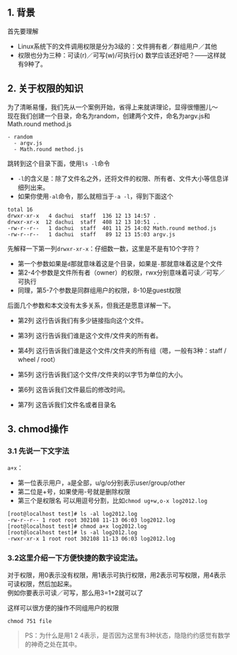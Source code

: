 ## 1. 背景
首先要理解
* Linux系统下的文件调用权限是分为3级的：文件拥有者／群组用户／其他
* 权限也分为三种：可读(r)／可写(w)/可执行(x)
数学应该还好吧？——这样就有9种了。

## 2. 关于权限的知识
为了清晰易懂，我们先从一个案例开始，省得上来就讲理论，显得很懵圈儿～  
现在我们创建一个目录，命名为random，创建两个文件，命名为argv.js和Math.round method.js
```
- random
  - argv.js
  - Math.round method.js
```
跳转到这个目录下面，使用`ls -l`命令
* `-l`的含义是：除了文件名之外，还将文件的权限、所有者、文件大小等信息详细列出来。
* 如果你使用`-al`命令，那么就相当于`-a -l`，得到下面这个
```
total 16
drwxr-xr-x   4 dachui  staff  136 12 13 14:57 .
drwxr-xr-x  12 dachui  staff  408 12 13 10:51 ..
-rw-r--r--   1 dachui  staff  401 11 25 14:02 Math.round method.js
-rw-r--r--   1 dachui  staff   89 12 13 15:03 argv.js
```
先解释一下第一列`drwxr-xr-x`：仔细数一数，这里是不是有10个字符？  
* 第一个参数如果是`d`那就意味着这是个目录，如果是`-`那就意味着这是个文件
* 第2-4个参数是文件所有者（owner）的权限，rwx分别意味着可读／可写／可执行
* 同理，第5-7个参数是同群组用户的权限，8-10是guest权限

后面几个参数和本文没有太多关系，但我还是愿意详解一下。
* 第2列 这行告诉我们有多少链接指向这个文件。

* 第3列 这行告诉我们谁是这个文件/文件夹的所有者。

* 第4列 这行告诉我们谁是这个文件/文件夹的所有组（嗯，一般有3种：staff / wheel / root）

* 第5列 这行告诉我们这个文件/文件夹的以字节为单位的大小。

* 第6列 这告诉我们文件最后的修改时间。

* 第7列 这告诉我们文件名或者目录名


## 3. chmod操作
### 3.1 先说一下文字法
`a+x`：
* 第一位表示用户，`a`是全部，u/g/o分别表示user/group/other
* 第二位是+号，如果使用-号就是删除权限
* 第三个是权限名
可以用逗号分割，比如`chmod ug+w,o-x log2012.log `
```
[root@localhost test]# ls -al log2012.log 
-rw-r--r-- 1 root root 302108 11-13 06:03 log2012.log
[root@localhost test]# chmod a+x log2012.log 
[root@localhost test]# ls -al log2012.log 
-rwxr-xr-x 1 root root 302108 11-13 06:03 log2012.log
```
### 3.2这里介绍一下方便快捷的数字设定法。  
对于权限，用0表示没有权限，用1表示可执行权限，用2表示可写权限，用4表示可读权限，然后加起来。  
例如你要表示可读／可写，那么用3=1+2就可以了

这样可以很方便的操作不同组用户的权限
```
chmod 751 file 
```


> PS：为什么是用1 2 4表示，是否因为这里有3种状态，隐隐约约感觉有数学的神奇之处在其中。